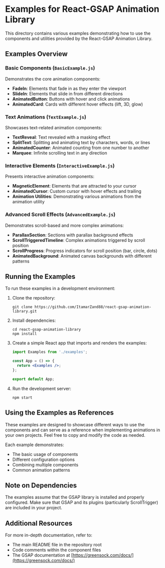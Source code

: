 # Examples for React-GSAP Animation Library

This directory contains various examples demonstrating how to use the components and utilities provided by the React-GSAP Animation Library.

## Examples Overview

### Basic Components (`BasicExample.js`)

Demonstrates the core animation components:

- **FadeIn**: Elements that fade in as they enter the viewport
- **SlideIn**: Elements that slide in from different directions
- **AnimatedButton**: Buttons with hover and click animations
- **AnimatedCard**: Cards with different hover effects (lift, 3D, glow)

### Text Animations (`TextExample.js`)

Showcases text-related animation components:

- **TextReveal**: Text revealed with a masking effect
- **SplitText**: Splitting and animating text by characters, words, or lines
- **AnimatedCounter**: Animated counting from one number to another
- **Marquee**: Infinite scrolling text in any direction

### Interactive Elements (`InteractiveExample.js`)

Presents interactive animation components:

- **MagneticElement**: Elements that are attracted to your cursor
- **AnimatedCursor**: Custom cursor with hover effects and trailing
- **Animation Utilities**: Demonstrating various animations from the animation utility

### Advanced Scroll Effects (`AdvancedExample.js`)

Demonstrates scroll-based and more complex animations:

- **ParallaxSection**: Sections with parallax background effects
- **ScrollTriggeredTimeline**: Complex animations triggered by scroll position
- **ScrollProgress**: Progress indicators for scroll position (bar, circle, dots)
- **AnimatedBackground**: Animated canvas backgrounds with different patterns

## Running the Examples

To run these examples in a development environment:

1. Clone the repository:
   ```
   git clone https://github.com/ItamarZand88/react-gsap-animation-library.git
   ```

2. Install dependencies:
   ```
   cd react-gsap-animation-library
   npm install
   ```

3. Create a simple React app that imports and renders the examples:
   ```jsx
   import Examples from './examples';
   
   const App = () => {
     return <Examples />;
   };
   
   export default App;
   ```

4. Run the development server:
   ```
   npm start
   ```

## Using the Examples as References

These examples are designed to showcase different ways to use the components and can serve as a reference when implementing animations in your own projects. Feel free to copy and modify the code as needed.

Each example demonstrates:

- The basic usage of components
- Different configuration options
- Combining multiple components
- Common animation patterns

## Note on Dependencies

The examples assume that the GSAP library is installed and properly configured. Make sure that GSAP and its plugins (particularly ScrollTrigger) are included in your project.

## Additional Resources

For more in-depth documentation, refer to:

- The main README file in the repository root
- Code comments within the component files
- The GSAP documentation at [https://greensock.com/docs/](https://greensock.com/docs/)
